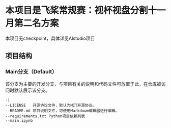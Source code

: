 # 本项目是飞桨常规赛：视杯视盘分割十一月第二名方案
本项目无checkpoint，具体详见AIstudio项目
## 项目结构

### Main分支（Default）
该分支为主要的开发分支，与项目有关的说明和代码文件可放置于此，在仓库被访问时默认展示该分支。
```
-|
--LICENSE   开源协议文件，默认为MIT开源协议。
--README.md 项目说明文件，可使用Markdowm编辑器进行编辑。
--requirements.txt Python项目依赖列表
--main.ipynb
```  
